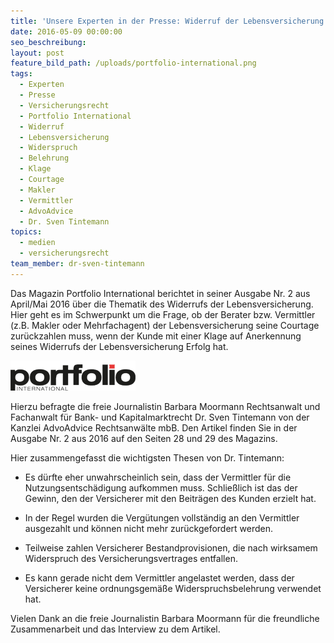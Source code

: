 ```yaml
---
title: 'Unsere Experten in der Presse: Widerruf der Lebensversicherung'
date: 2016-05-09 00:00:00
seo_beschreibung:
layout: post
feature_bild_path: /uploads/portfolio-international.png
tags:
  - Experten
  - Presse
  - Versicherungsrecht
  - Portfolio International
  - Widerruf
  - Lebensversicherung
  - Widerspruch
  - Belehrung
  - Klage
  - Courtage
  - Makler
  - Vermittler
  - AdvoAdvice
  - Dr. Sven Tintemann
topics:
  - medien
  - versicherungsrecht
team_member: dr-sven-tintemann
---
```



Das Magazin Portfolio International berichtet in seiner Ausgabe Nr. 2 aus April/Mai 2016 &uuml;ber die Thematik des Widerrufs der Lebensversicherung. Hier geht es im Schwerpunkt um die Frage, ob der Berater bzw. Vermittler (z.B. Makler oder Mehrfachagent) der Lebensversicherung seine Courtage zur&uuml;ckzahlen muss, wenn der Kunde mit einer Klage auf Anerkennung seines Widerrufs der Lebensversicherung Erfolg hat.

![Portfolio International Logo - Fremde Marke](/uploads/versions/portfolio-international---x----200-48x---.png)

Hierzu befragte die freie Journalistin Barbara Moormann Rechtsanwalt und Fachanwalt f&uuml;r Bank- und Kapitalmarktrecht Dr. Sven Tintemann von der Kanzlei AdvoAdvice Rechtsanw&auml;lte mbB. Den Artikel finden Sie in der Ausgabe Nr. 2 aus 2016 auf den Seiten 28 und 29 des Magazins.

Hier zusammengefasst die wichtigsten Thesen von Dr. Tintemann:

* Es d&uuml;rfte eher unwahrscheinlich sein, dass der Vermittler f&uuml;r die Nutzungsentsch&auml;digung aufkommen muss. Schlie&szlig;lich ist das der Gewinn, den der Versicherer mit den Beitr&auml;gen des Kunden erzielt hat.

* In der Regel wurden die Verg&uuml;tungen vollst&auml;ndig an den Vermittler ausgezahlt und k&ouml;nnen nicht mehr zur&uuml;ckgefordert werden.

* Teilweise zahlen Versicherer Bestandprovisionen, die nach wirksamem Widerspruch des Versicherungsvertrages entfallen.

* Es kann gerade nicht dem Vermittler angelastet werden, dass der Versicherer keine ordnungsgem&auml;&szlig;e Widerspruchsbelehrung verwendet hat.

Vielen Dank an die freie Journalistin Barbara Moormann f&uuml;r die freundliche Zusammenarbeit und das Interview zu dem Artikel.
